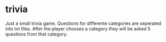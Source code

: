 # trivia

Just a small trivia game. Questions for differente categories are seperated into txt files. 
After the player chooses a category they will be asked 5 questions from that category.